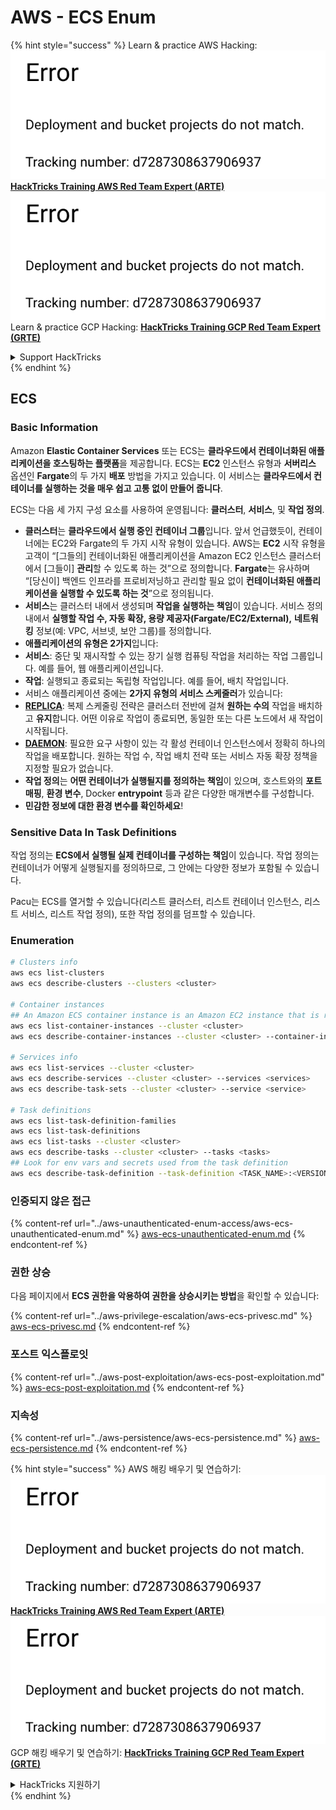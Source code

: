 # AWS - ECS Enum

{% hint style="success" %}
Learn & practice AWS Hacking:<img src="../../../.gitbook/assets/image (1) (1).png" alt="" data-size="line">[**HackTricks Training AWS Red Team Expert (ARTE)**](https://training.hacktricks.xyz/courses/arte)<img src="../../../.gitbook/assets/image (1) (1).png" alt="" data-size="line">\
Learn & practice GCP Hacking: <img src="../../../.gitbook/assets/image (2).png" alt="" data-size="line">[**HackTricks Training GCP Red Team Expert (GRTE)**<img src="../../../.gitbook/assets/image (2).png" alt="" data-size="line">](https://training.hacktricks.xyz/courses/grte)

<details>

<summary>Support HackTricks</summary>

* Check the [**subscription plans**](https://github.com/sponsors/carlospolop)!
* **Join the** 💬 [**Discord group**](https://discord.gg/hRep4RUj7f) or the [**telegram group**](https://t.me/peass) or **follow** us on **Twitter** 🐦 [**@hacktricks\_live**](https://twitter.com/hacktricks\_live)**.**
* **Share hacking tricks by submitting PRs to the** [**HackTricks**](https://github.com/carlospolop/hacktricks) and [**HackTricks Cloud**](https://github.com/carlospolop/hacktricks-cloud) github repos.

</details>
{% endhint %}

## ECS

### Basic Information

Amazon **Elastic Container Services** 또는 ECS는 **클라우드에서 컨테이너화된 애플리케이션을 호스팅하는 플랫폼**을 제공합니다. ECS는 **EC2** 인스턴스 유형과 **서버리스** 옵션인 **Fargate**의 두 가지 **배포** 방법을 가지고 있습니다. 이 서비스는 **클라우드에서 컨테이너를 실행하는 것을 매우 쉽고 고통 없이 만들어 줍니다**.

ECS는 다음 세 가지 구성 요소를 사용하여 운영됩니다: **클러스터**, **서비스**, 및 **작업 정의**.

* **클러스터**는 **클라우드에서 실행 중인 컨테이너 그룹**입니다. 앞서 언급했듯이, 컨테이너에는 EC2와 Fargate의 두 가지 시작 유형이 있습니다. AWS는 **EC2** 시작 유형을 고객이 “\[그들의\] 컨테이너화된 애플리케이션을 Amazon EC2 인스턴스 클러스터에서 \[그들이\] **관리**할 수 있도록 하는 것”으로 정의합니다. **Fargate**는 유사하며 “\[당신이\] 백엔드 인프라를 프로비저닝하고 관리할 필요 없이 **컨테이너화된 애플리케이션을 실행할 수 있도록 하는 것**”으로 정의됩니다.
* **서비스**는 클러스터 내에서 생성되며 **작업을 실행하는 책임**이 있습니다. 서비스 정의 내에서 **실행할 작업 수, 자동 확장, 용량 제공자(Fargate/EC2/External),** **네트워킹** 정보(예: VPC, 서브넷, 보안 그룹)를 정의합니다.
* **애플리케이션의 유형은 2가지**입니다:
* **서비스**: 중단 및 재시작할 수 있는 장기 실행 컴퓨팅 작업을 처리하는 작업 그룹입니다. 예를 들어, 웹 애플리케이션입니다.
* **작업**: 실행되고 종료되는 독립형 작업입니다. 예를 들어, 배치 작업입니다.
* 서비스 애플리케이션 중에는 **2가지 유형의 서비스 스케줄러**가 있습니다:
* [**REPLICA**](https://docs.aws.amazon.com/AmazonECS/latest/developerguide/ecs\_services.html): 복제 스케줄링 전략은 클러스터 전반에 걸쳐 **원하는 수의** 작업을 배치하고 **유지**합니다. 어떤 이유로 작업이 종료되면, 동일한 또는 다른 노드에서 새 작업이 시작됩니다.
* [**DAEMON**](https://docs.aws.amazon.com/AmazonECS/latest/developerguide/ecs\_services.html): 필요한 요구 사항이 있는 각 활성 컨테이너 인스턴스에서 정확히 하나의 작업을 배포합니다. 원하는 작업 수, 작업 배치 전략 또는 서비스 자동 확장 정책을 지정할 필요가 없습니다.
* **작업 정의**는 **어떤 컨테이너가 실행될지를 정의하는 책임**이 있으며, 호스트와의 **포트 매핑**, **환경 변수**, Docker **entrypoint** 등과 같은 다양한 매개변수를 구성합니다.
* **민감한 정보에 대한 환경 변수를 확인하세요**!

### Sensitive Data In Task Definitions

작업 정의는 **ECS에서 실행될 실제 컨테이너를 구성하는 책임**이 있습니다. 작업 정의는 컨테이너가 어떻게 실행될지를 정의하므로, 그 안에는 다양한 정보가 포함될 수 있습니다.

Pacu는 ECS를 열거할 수 있습니다(리스트 클러스터, 리스트 컨테이너 인스턴스, 리스트 서비스, 리스트 작업 정의), 또한 작업 정의를 덤프할 수 있습니다.

### Enumeration
```bash
# Clusters info
aws ecs list-clusters
aws ecs describe-clusters --clusters <cluster>

# Container instances
## An Amazon ECS container instance is an Amazon EC2 instance that is running the Amazon ECS container agent and has been registered into an Amazon ECS cluster.
aws ecs list-container-instances --cluster <cluster>
aws ecs describe-container-instances --cluster <cluster> --container-instances <container_instance_arn>

# Services info
aws ecs list-services --cluster <cluster>
aws ecs describe-services --cluster <cluster> --services <services>
aws ecs describe-task-sets --cluster <cluster> --service <service>

# Task definitions
aws ecs list-task-definition-families
aws ecs list-task-definitions
aws ecs list-tasks --cluster <cluster>
aws ecs describe-tasks --cluster <cluster> --tasks <tasks>
## Look for env vars and secrets used from the task definition
aws ecs describe-task-definition --task-definition <TASK_NAME>:<VERSION>
```
### 인증되지 않은 접근

{% content-ref url="../aws-unauthenticated-enum-access/aws-ecs-unauthenticated-enum.md" %}
[aws-ecs-unauthenticated-enum.md](../aws-unauthenticated-enum-access/aws-ecs-unauthenticated-enum.md)
{% endcontent-ref %}

### 권한 상승

다음 페이지에서 **ECS 권한을 악용하여 권한을 상승시키는 방법**을 확인할 수 있습니다:

{% content-ref url="../aws-privilege-escalation/aws-ecs-privesc.md" %}
[aws-ecs-privesc.md](../aws-privilege-escalation/aws-ecs-privesc.md)
{% endcontent-ref %}

### 포스트 익스플로잇

{% content-ref url="../aws-post-exploitation/aws-ecs-post-exploitation.md" %}
[aws-ecs-post-exploitation.md](../aws-post-exploitation/aws-ecs-post-exploitation.md)
{% endcontent-ref %}

### 지속성

{% content-ref url="../aws-persistence/aws-ecs-persistence.md" %}
[aws-ecs-persistence.md](../aws-persistence/aws-ecs-persistence.md)
{% endcontent-ref %}

{% hint style="success" %}
AWS 해킹 배우기 및 연습하기:<img src="../../../.gitbook/assets/image (1) (1).png" alt="" data-size="line">[**HackTricks Training AWS Red Team Expert (ARTE)**](https://training.hacktricks.xyz/courses/arte)<img src="../../../.gitbook/assets/image (1) (1).png" alt="" data-size="line">\
GCP 해킹 배우기 및 연습하기: <img src="../../../.gitbook/assets/image (2).png" alt="" data-size="line">[**HackTricks Training GCP Red Team Expert (GRTE)**<img src="../../../.gitbook/assets/image (2).png" alt="" data-size="line">](https://training.hacktricks.xyz/courses/grte)

<details>

<summary>HackTricks 지원하기</summary>

* [**구독 계획**](https://github.com/sponsors/carlospolop) 확인하기!
* **💬 [**Discord 그룹**](https://discord.gg/hRep4RUj7f) 또는 [**텔레그램 그룹**](https://t.me/peass)에 참여하거나 **Twitter** 🐦 [**@hacktricks\_live**](https://twitter.com/hacktricks\_live)**를 팔로우하세요.**
* **[**HackTricks**](https://github.com/carlospolop/hacktricks) 및 [**HackTricks Cloud**](https://github.com/carlospolop/hacktricks-cloud) 깃허브 리포지토리에 PR을 제출하여 해킹 팁을 공유하세요.**

</details>
{% endhint %}
